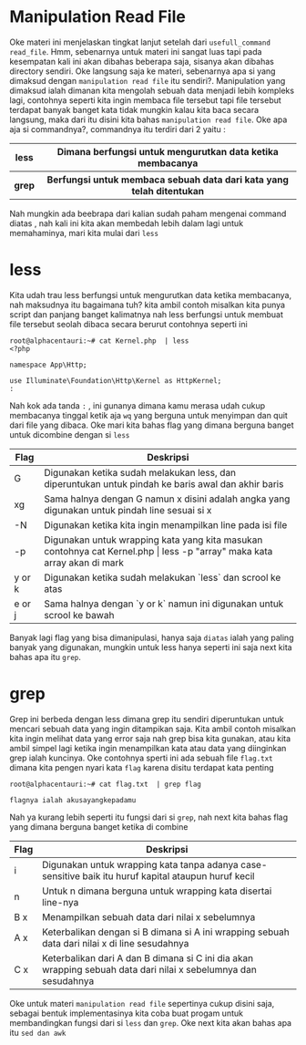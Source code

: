 # Manipulation Read File
Oke materi ini menjelaskan tingkat lanjut setelah dari `usefull_command read_file`. Hmm, sebenarnya untuk materi ini sangat luas tapi pada kesempatan kali ini akan dibahas beberapa saja, sisanya akan dibahas directory sendiri. Oke langsung saja ke materi, sebenarnya apa si yang dimaksud dengan `manipulation read file` itu sendiri?. Manipulation yang dimaksud ialah dimanan kita mengolah sebuah data menjadi lebih kompleks lagi, contohnya seperti kita ingin membaca file tersebut tapi file tersebut terdapat banyak banget kata tidak mungkin kalau kita baca secara langsung, maka dari itu disini kita bahas `manipulation read file`. Oke apa aja si commandnya?, commandnya itu terdiri dari 2 yaitu :

<table>
<thead>
  <tr>
    <th>less</th>
    <th>Dimana berfungsi untuk mengurutkan data ketika membacanya</th>
  </tr>
</thead>
<tbody>
  <tr>
    <th>grep</th>
    <th>Berfungsi untuk membaca sebuah data dari kata yang telah ditentukan</th>
  </tr>
</tbody>
</table>



Nah mungkin ada beebrapa dari kalian sudah paham mengenai command diatas , nah kali ini kita akan membedah lebih dalam lagi untuk memahaminya, mari kita mulai dari `less`

# less
Kita udah trau less berfungsi untuk mengurutkan data ketika membacanya, nah maksudnya itu bagaimana tuh? kita ambil contoh misalkan kita punya script dan panjang banget kalimatnya nah less berfungsi untuk membuat file tersebut seolah dibaca secara berurut contohnya seperti ini 

```
root@alphacentauri:~# cat Kernel.php  | less
<?php

namespace App\Http;

use Illuminate\Foundation\Http\Kernel as HttpKernel;
:
```

Nah kok ada tanda `:` , ini gunanya dimana kamu merasa udah cukup membacanya tinggal ketik aja `wq` yang berguna untuk menyimpan dan quit dari file yang dibaca. Oke mari kita bahas flag yang dimana berguna banget untuk dicombine dengan si `less`


<table>
<thead>
  <tr>
    <th>Flag</th>
    <th>Deskripsi</th>
  </tr>
</thead>
<tbody>
  <tr>
    <td>G</td>
    <td>Digunakan ketika sudah melakukan less, dan diperuntukan untuk pindah ke baris awal dan akhir baris</td>
  </tr>
  <tr>
    <td>xg</td>
    <td>Sama halnya dengan G namun x disini adalah angka yang digunakan untuk pindah line sesuai si x</td>
  </tr>
  <tr>
    <td>-N</td>
    <td>Digunakan ketika kita ingin menampilkan line pada isi file</td>
  </tr>
  <tr>
    <td>-p</td>
    <td>Digunakan untuk wrapping kata yang kita masukan contohnya cat Kernel.php | less -p "array" maka kata array akan di mark</td>
  </tr>
  <tr>
    <td>y or k</td>
    <td> Digunakan ketika sudah melakukan `less` dan scrool ke atas</td>
  </tr>
  <tr>
    <td>e or j</td>
    <td>Sama halnya dengan `y or k` namun ini digunakan untuk scrool ke bawah</td>
  </tr>
</tbody>
</table>

Banyak lagi flag yang bisa dimanipulasi, hanya saja `diatas` ialah yang paling banyak yang digunakan, mungkin untuk less hanya seperti ini saja next kita bahas apa itu `grep`.

# grep
Grep ini berbeda dengan less dimana grep itu sendiri diperuntukan untuk mencari sebuah data yang ingin ditampikan saja. Kita ambil contoh misalkan kita ingin melihat data yang error saja nah grep bisa kita gunakan, atau kita ambil simpel lagi ketika ingin menampilkan kata atau data yang diinginkan grep ialah kuncinya. Oke contohnya sperti ini ada sebuah file `flag.txt` dimana kita pengen nyari kata `flag` karena disitu terdapat kata penting 

```
root@alphacentauri:~# cat flag.txt  | grep flag

flagnya ialah akusayangkepadamu
```

Nah ya kurang lebih seperti itu fungsi dari si `grep`, nah next kita bahas flag yang dimana berguna banget ketika di combine

<table>
<thead>
  <tr>
    <th>Flag</th>
    <th>Deskripsi</th>
  </tr>
</thead>
<tbody>
  <tr>
    <td>i</td>
    <td>Digunakan untuk wrapping kata tanpa adanya case-sensitive baik itu huruf kapital ataupun huruf kecil</td>
  </tr>
  <tr>
    <td>n</td>
    <td>Untuk n dimana berguna untuk wrapping kata disertai line-nya</td>
  </tr>
  <tr>
    <td>B x</td>
    <td>Menampilkan sebuah data dari nilai x sebelumnya</td>
  </tr>
  <tr>
    <td>A x</td>
    <td>Keterbalikan dengan si B dimana si A ini wrapping sebuah data dari nilai x di line sesudahnya</td>
  </tr>
  <tr>
    <td>C x</td>
    <td>Keterbalikan dari A dan B dimana si C ini dia akan wrapping sebuah data dari nilai x sebelumnya dan sesudahnya</td>
  </tr>
</tbody>
</table>

Oke untuk materi `manipulation read file` sepertinya cukup disini saja, sebagai bentuk implementasinya kita coba buat progam untuk membandingkan fungsi dari si `less` dan `grep`. Oke next kita akan bahas apa itu `sed dan awk`